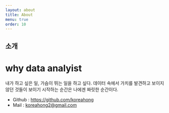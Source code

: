 ```yaml
---
layout: about
title: About
menu: true
order: 10
---
```


## 소개

# why data analyist

내가 하고 싶은 일, 가슴이 뛰는 일을 하고 싶다.
데이터 속에서 가치를 발견하고 보이지 않던 것들이 보이기 시작하는 순간은 나에겐 짜릿한 순간이다.


- Github : https://github.com/koreahong
- Mail : koreahong2@gmail.com

